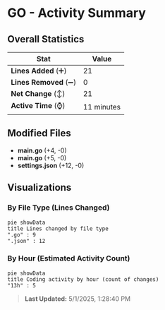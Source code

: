 # GO - Activity Summary 

## Overall Statistics

| Stat                   | Value                                                             |
| ---------------------- | ----------------------------------------------------------------- |
| **Lines Added** (➕)   | 21                                          |
| **Lines Removed** (➖) | 0                                        |
| **Net Change** (↕)    | 21                |
| **Active Time** (⌚)   | 11 minutes |


## Modified Files
- **main.go** (+4, -0)
- **main.go** (+5, -0)
- **settings.json** (+12, -0)

## Visualizations

### By File Type (Lines Changed)

```mermaid
pie showData
title Lines changed by file type
".go" : 9
".json" : 12
```

### By Hour (Estimated Activity Count)

```mermaid
pie showData
title Coding activity by hour (count of changes)
"13h" : 5
```


> **Last Updated:** 5/1/2025, 1:28:40 PM